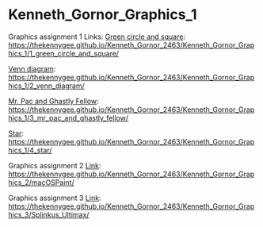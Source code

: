 # Kenneth_Gornor_Graphics_1
Graphics assignment 1
Links:
  [Green circle and square](https://thekennygee.github.io/Kenneth_Gornor_2463/Kenneth_Gornor_Graphics_1/1_green_circle_and_square/):
  https://thekennygee.github.io/Kenneth_Gornor_2463/Kenneth_Gornor_Graphics_1/1_green_circle_and_square/

  [Venn diagram](https://thekennygee.github.io/Kenneth_Gornor_2463/Kenneth_Gornor_Graphics_1/2_venn_diagram/):
  https://thekennygee.github.io/Kenneth_Gornor_2463/Kenneth_Gornor_Graphics_1/2_venn_diagram/

  [Mr. Pac and Ghastly Fellow](https://thekennygee.github.io/Kenneth_Gornor_2463/Kenneth_Gornor_Graphics_1/3_mr_pac_and_ghastly_fellow/):
  https://thekennygee.github.io/Kenneth_Gornor_2463/Kenneth_Gornor_Graphics_1/3_mr_pac_and_ghastly_fellow/

  [Star](https://thekennygee.github.io/Kenneth_Gornor_2463/Kenneth_Gornor_Graphics_1/4_star/):
  https://thekennygee.github.io/Kenneth_Gornor_2463/Kenneth_Gornor_Graphics_1/4_star/

Graphics assignment 2
[Link](https://thekennygee.github.io/Kenneth_Gornor_2463/Kenneth_Gornor_Graphics_2/macOSPaint/):
https://thekennygee.github.io/Kenneth_Gornor_2463/Kenneth_Gornor_Graphics_2/macOSPaint/

Graphics assignment 3
[Link](https://thekennygee.github.io/Kenneth_Gornor_2463/Kenneth_Gornor_Graphics_3/Splinkus_Ultimax/):
https://thekennygee.github.io/Kenneth_Gornor_2463/Kenneth_Gornor_Graphics_3/Splinkus_Ultimax/

